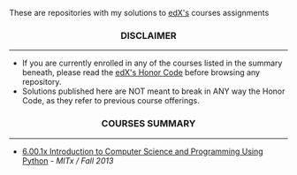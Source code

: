 <p> These are repositories with my solutions to <a href="https://www.edx.org/">edX's</a> courses assignments</p>

<h3 align="center"> DISCLAIMER </h3>
<hr>
<div>
	<ul>
		<li>If you are currently enrolled in any of the courses listed in the summary beneath</a>, please read the <a href="https://www.edx.org/edx-terms-service">edX's Honor Code</a> before browsing any repository.</li>
		<li>Solutions published here are NOT meant to break in ANY way the Honor Code, as they refer to previous course offerings.</li>
	</ul>
</div>

<h3 align="center">COURSES SUMMARY</h3>
<hr>
<div id="#courses">
	<ul>
		<li><a href="https://www.edx.org/course/mitx/mitx-6-00-1x-introduction-computer-1122">6.00.1x Introduction to Computer Science and Programming Using Python</a> - <i> MITx / Fall 2013 </i></li>
		</li>
	</ul>
</div>




